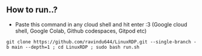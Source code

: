 <h2>How to run..?</h1>

- Paste this command in any cloud shell and hit enter :3 (Google cloud shell, Google Colab, Github codespaces, Gitpod etc)

```
git clone https://github.com/ravindu644/LinuxRDP.git --single-branch -b main --depth=1 ; cd LinuxRDP ; sudo bash run.sh
```

